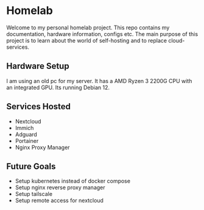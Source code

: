 # Homelab

Welcome to my personal homelab project. This repo contains my documentation, hardware information, configs etc. 
The main purpose of this project is to learn about the world of self-hosting and to replace cloud-services.

## Hardware Setup
I am using an old pc for my server. It has a AMD Ryzen 3 2200G CPU with an integrated GPU. Its running Debian 12.

## Services Hosted
- Nextcloud
- Immich
- Adguard
- Portainer
- Nginx Proxy Manager

## Future Goals
- Setup kubernetes instead of docker compose
- Setup nginx reverse proxy manager
- Setup tailscale
- Setup remote access for nextcloud

